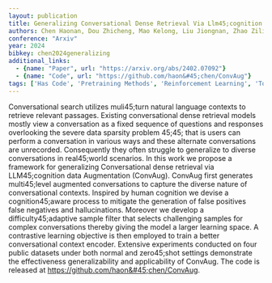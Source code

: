 ```yaml
---
layout: publication
title: Generalizing Conversational Dense Retrieval Via Llm45;cognition Data Augmentation
authors: Chen Haonan, Dou Zhicheng, Mao Kelong, Liu Jiongnan, Zhao Ziliang
conference: "Arxiv"
year: 2024
bibkey: chen2024generalizing
additional_links:
  - {name: "Paper", url: "https://arxiv.org/abs/2402.07092"}
  - {name: "Code", url: "https://github.com/haon&#45;chen/ConvAug"}
tags: ['Has Code', 'Pretraining Methods', 'Reinforcement Learning', 'Tools']
---
```

Conversational search utilizes muli45;turn natural language contexts to retrieve relevant passages. Existing conversational dense retrieval models mostly view a conversation as a fixed sequence of questions and responses overlooking the severe data sparsity problem 45;45; that is users can perform a conversation in various ways and these alternate conversations are unrecorded. Consequently they often struggle to generalize to diverse conversations in real45;world scenarios. In this work we propose a framework for generalizing Conversational dense retrieval via LLM45;cognition data Augmentation (ConvAug). ConvAug first generates multi45;level augmented conversations to capture the diverse nature of conversational contexts. Inspired by human cognition we devise a cognition45;aware process to mitigate the generation of false positives false negatives and hallucinations. Moreover we develop a difficulty45;adaptive sample filter that selects challenging samples for complex conversations thereby giving the model a larger learning space. A contrastive learning objective is then employed to train a better conversational context encoder. Extensive experiments conducted on four public datasets under both normal and zero45;shot settings demonstrate the effectiveness generalizability and applicability of ConvAug. The code is released at https://github.com/haon&#45;chen/ConvAug.
